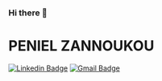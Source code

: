 ### Hi there 👋

# PENIEL ZANNOUKOU

<!--
**zpeniel09/zpeniel09** is a ✨ _special_ ✨ repository because its `README.md` (this file) appears on your GitHub profile.

Here are some ideas to get you started:

- 🔭 I’m currently working on ...
- 🌱 I’m currently learning ...
- 👯 I’m looking to collaborate on ...
- 🤔 I’m looking for help with ...
- 💬 Ask me about ...
- 📫 How to reach me: ...
- 😄 Pronouns: ...
- ⚡ Fun fact: ...
--> 
[![Linkedin Badge](https://img.shields.io/badge/-Peniel%20Zannoukou-6633cc?style=flat-square&logo=Linkedin&logoColor=white&link=https://www.linkedin.com/in/peniel-etèmana-d-j-zannoukou-28633a213/)](https://www.linkedin.com/in/peniel-etèmana-d-j-zannoukou-28633a213/) 
[![Gmail Badge](https://img.shields.io/badge/-zpeniel09@gmail.com-6633cc?style=flat-square&logo=Gmail&logoColor=white&link=mailto:zpeniel09@gmail.com)](mailto:zpeniel09@gmail.com)
